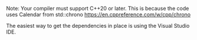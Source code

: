 Note: Your compiler must support C++20 or later. This is because the code uses Calendar from std::chrono https://en.cppreference.com/w/cpp/chrono

The easiest way to get the dependencies in place is using the Visual Studio IDE.